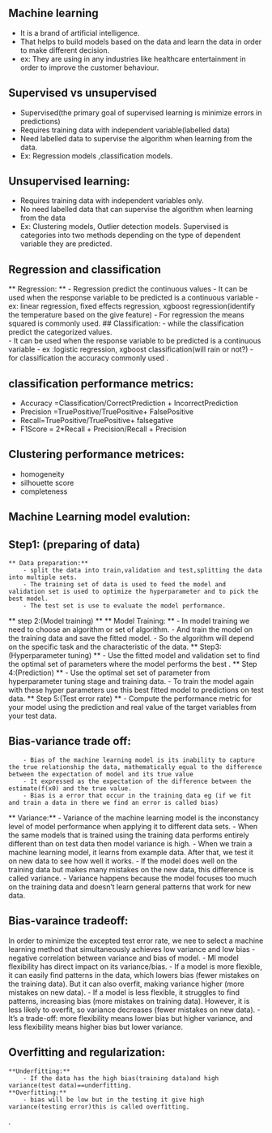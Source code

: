 ## Machine learning 
- It is a brand of artificial intelligence.
- That helps to build models based on the data and learn the data in order to make different decision.
- ex: They are using in any industries like healthcare entertainment in order to improve the customer behaviour.
## Supervised vs unsupervised
- Supervised(the primary goal of supervised learning is minimize errors in predictions)
- Requires training data with independent variable(labelled data)
- Need labelled data to supervise the algorithm when learning from the data.
- Ex: Regression models ,classification models.
## Unsupervised learning:
- Requires training data with independent variables only.
- No need labelled data that can supervise the algorithm when learning from the data
- Ex: Clustering models, Outlier detection models.
Supervised is categories into two methods depending on the type of dependent variable they are predicted.
## Regression and classification 
 ** Regression: **
	- Regression predict the continuous values
	- It can be used when the response variable to be predicted is a continuous variable
	- ex: linear regression, fixed effects regression, xgboost regression(identify the temperature based on the give feature)
	 - For regression the means squared is commonly used.
       ## Classification:
	- while the classification predict the categorized values.  
	- It can be used when the response variable to be predicted is a continuous variable
	- ex :logistic regression, xgboost classification(will rain or not?)
	- for classification the accuracy commonly used .
## classification performance metrics:
- Accuracy =Classification/CorrectPrediction + IncorrectPrediction
- Precision =TruePositive/TruePositive+ FalsePositive
- Recall=TruePositive/TruePositive+ falsegative
- F1Score = 2*Recall + Precision/Recall + Precision
## Clustering performance metrices:
- homogeneity
 - silhouette score
- completeness
## Machine Learning model evalution:
## Step1:  (preparing of data)
	** Data preparation:**	
		- split the data into train,validation and test,splitting the data into multiple sets.
		- The training set of data is used to feed the model and validation set is used to optimize the hyperparameter and to pick the best model.
		- The test set is use to evaluate the model performance.
** step 2:(Model training) **
	  ** Model Training: **
		- In model training we need to choose an algorithm or set of algorithm. 
		- And train the model on the training data and save the fitted model.
		- So the algorithm will depend on the specific task and the characteristic of the data.
** Step3:(Hyperparameter tuning) **
		- Use the fitted model and validation  set to find the optimal set of parameters where the model performs the best .
** Step 4:(Prediction) **
		- Use the optimal set set of parameter from hyperparameter tuning stage and training data.
		- To train the model again with these hyper parameters use this best fitted model to predictions on test data.
** Step  5:(Test error rate) **
		- Compute the performance metric for your model using the prediction and real value of the target variables from your test data.
## Bias-variance trade off:
 		- Bias of the machine learning model is its inability to capture the true relationship the data, mathematically equal to the difference between the expectation of model and its true value
  		- It expressed as the expectation of the difference between the estimate(f(x0) and the true value.
		- Bias is a error that occur in the training data eg (if we fit and train a data in there we find an error is called bias)
** Variance:**
		- Variance of the machine learning model is the inconstancy level of model performance when applying it to different data sets.
		- When the same models that is trained using the training data performs entirely different than on test data then model variance is high.
		 - When we train a machine learning model, it learns from example data. After that, we test it on new data to see how well it works.
		- If the model does well on the training data but makes many mistakes on the new data, this difference is called variance.
		- Variance happens because the model focuses too much on the training data and doesn’t learn general patterns that work for new data.
## Bias-varaince tradeoff:
 In order to minimize the excepted test error rate, we nee to select a machine learning method that simultaneously achieves low variance and low bias
	- negative correlation between variance and bias of model.
	- Ml model flexibility has direct impact on its variance/bias.
	- If a model is more flexible, it can easily find patterns in the data, which lowers bias (fewer mistakes on the training data). But it can also overfit, making variance higher (more mistakes on new data).
	 - If a model is less flexible, it struggles to find patterns, increasing bias (more mistakes on training data). However, it is less likely to overfit, so variance decreases (fewer mistakes on new data).
	- It’s a trade-off: more flexibility means lower bias but higher variance, and less flexibility means higher bias but lower variance.
## Overfitting and regularization:
	**Underfitting:**
		- If the data has the high bias(training data)and high variance(test data)==underfitting.
	**Overfitting:**
		- bias will be low but in the testing it give high variance(testing error)this is called overfitting.




.













